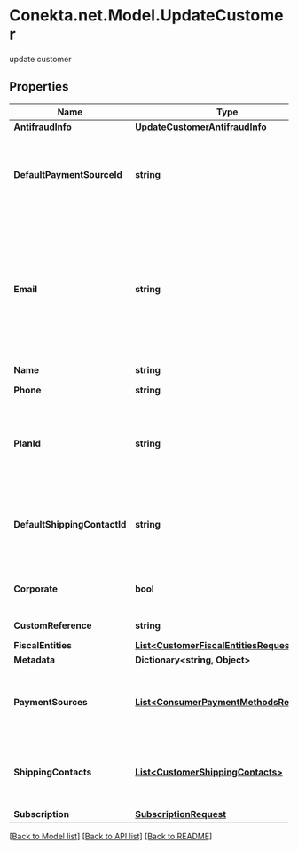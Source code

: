 # Conekta.net.Model.UpdateCustomer
update customer

## Properties

Name | Type | Description | Notes
------------ | ------------- | ------------- | -------------
**AntifraudInfo** | [**UpdateCustomerAntifraudInfo**](UpdateCustomerAntifraudInfo.md) |  | [optional] 
**DefaultPaymentSourceId** | **string** | It is a parameter that allows to identify in the response, the Conekta ID of a payment method (payment_id) | [optional] 
**Email** | **string** | An email address is a series of customizable characters followed by a universal Internet symbol, the at symbol (@), the name of a host server, and a web domain ending (.mx, .com, .org, . net, etc). | [optional] 
**Name** | **string** | Client&#39;s name | [optional] 
**Phone** | **string** | Is the customer&#39;s phone number | [optional] 
**PlanId** | **string** | Contains the ID of a plan, which could together with name, email and phone create a client directly to a subscription | [optional] 
**DefaultShippingContactId** | **string** | It is a parameter that allows to identify in the response, the Conekta ID of the shipping address (shipping_contact) | [optional] 
**Corporate** | **bool** | It is a value that allows identifying if the email is corporate or not. | [optional] [default to false]
**CustomReference** | **string** | It is an undefined value. | [optional] 
**FiscalEntities** | [**List&lt;CustomerFiscalEntitiesRequest&gt;**](CustomerFiscalEntitiesRequest.md) |  | [optional] 
**Metadata** | **Dictionary&lt;string, Object&gt;** |  | [optional] 
**PaymentSources** | [**List&lt;ConsumerPaymentMethodsRequest&gt;**](ConsumerPaymentMethodsRequest.md) | Contains details of the payment methods that the customer has active or has used in Conekta | [optional] 
**ShippingContacts** | [**List&lt;CustomerShippingContacts&gt;**](CustomerShippingContacts.md) | Contains the detail of the shipping addresses that the client has active or has used in Conekta | [optional] 
**Subscription** | [**SubscriptionRequest**](SubscriptionRequest.md) |  | [optional] 

[[Back to Model list]](../README.md#documentation-for-models) [[Back to API list]](../README.md#documentation-for-api-endpoints) [[Back to README]](../README.md)

